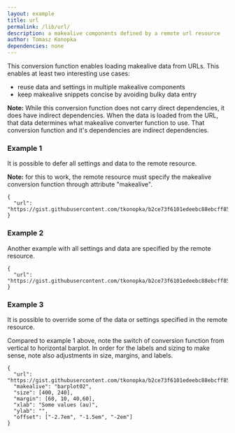 ```yaml
---
layout: example
title: url
permalink: /lib/url/
description: a makealive components defined by a remote url resource
author: Tomasz Konopka
dependencies: none 
---
```


<script src="https://d3js.org/d3.v4.min.js"></script>
<script src="../barplot01/barplot01.js"></script>
<script src="../barplot02/barplot02.js"></script>


This conversion function enables loading makealive data from URLs. This enables 
at least two interesting use cases:

 - reuse data and settings in multiple makealive components
 - keep makealive snippets concise by avoiding bulky data entry

**Note:** While this conversion function does not carry direct dependencies, it
does have indirect dependencies. When the data is loaded from the URL, that data
determines what makealive converter function to use. That conversion function 
and it's dependencies are indirect dependencies.


### Example 1

It is possible to defer all settings and data to the remote resource.

**Note:** for this to work, the remote resource must specify the makealive
conversion function through attribute "makealive".

<pre class="example"><code class="makealive url">{
  "url": "https://gist.githubusercontent.com/tkonopka/b2ce73f6101edeebc88ebcff85aed63c/raw/4613135a46094fe8185bc0c4cbe3b4638039d68c/makealive.url.ex1.json"  
}
</code></pre>


### Example 2

Another example with all settings and data are specified by the remote resource.

<pre class="example"><code class="makealive url">{
  "url": "https://gist.githubusercontent.com/tkonopka/b2ce73f6101edeebc88ebcff85aed63c/raw/4613135a46094fe8185bc0c4cbe3b4638039d68c/makealive.url.ex2.json"
}
</code></pre>



### Example 3

It is possible to override some of the data or settings specified in the remote 
resource.

Compared to example 1 above, note the switch of conversion function from vertical 
to horizontal barplot. In order for the labels and sizing to make sense, note also
adjustments in size, margins, and labels.

<pre class="example"><code class="makealive url">{
  "url": "https://gist.githubusercontent.com/tkonopka/b2ce73f6101edeebc88ebcff85aed63c/raw/4613135a46094fe8185bc0c4cbe3b4638039d68c/makealive.url.ex1.json",
  "makealive": "barplot02",
  "size": [400, 240],
  "margin": [60, 10, 40,60],
  "xlab": "Some values (au)",
  "ylab": "",
  "offset": ["-2.7em", "-1.5em", "-2em"]  
}
</code></pre>
